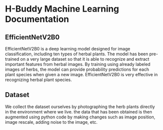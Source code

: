 # H-Buddy Machine Learning Documentation
## EfficientNetV2B0
<p align="left">
  EfficientNetV2B0 is a deep learning model designed for image classification, including ten types of herbal plants. The model has been pre-trained on a very large dataset so that it is able to recognize and extract important features from herbal images.  By training using already labeled images of herbs, the model can provide probability predictions for each plant species when given a new image. EfficientNetV2B0 is very effective in recognizing herbal plant species.
</p>

## Dataset
<p align="left">
We collect the dataset ourselves by photographing the herb plants directly in the environment where we live. the data that has been obtained is then augmented using python code by making changes such as image position, image rescale, adding noise to the image, etc.
</p>
